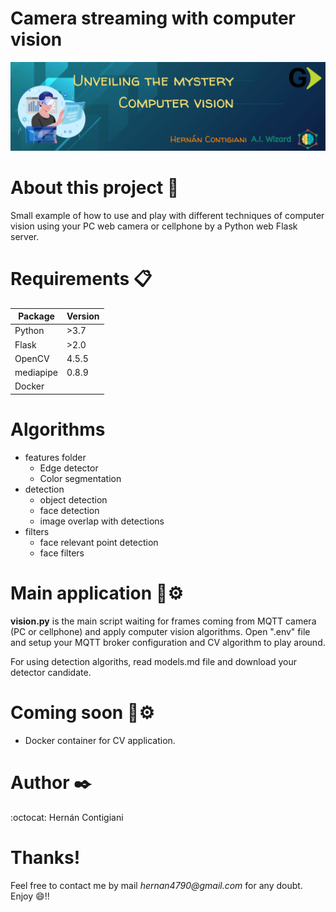 # Camera streaming with computer vision
![banner](images/hc_computer_vision.png)

# About this project 🚀
Small example of how to use and play with different techniques of computer vision using your PC web camera or cellphone by a Python web Flask server.

# Requirements 📋
| Package     | Version |
| ----------- | ------- |
| Python      | >3.7    |
| Flask       | >2.0    |
| OpenCV      | 4.5.5   |
| mediapipe   | 0.8.9   |
| Docker      |         |

# Algorithms 
- features folder
    - Edge detector
    - Color segmentation
- detection
    - object detection
    - face detection
    - image overlap with detections
- filters
    - face relevant point detection
    - face filters

# Main application 🔧⚙️
__vision.py__ is the main script waiting for frames coming from MQTT camera (PC or cellphone) and apply computer vision algorithms. Open ".env" file and setup your MQTT broker configuration and CV algorithm to play around.

For using detection algoriths, read models.md file and download your detector candidate.

# Coming soon 🔧⚙️
- Docker container for CV application.

# Author ✒️
:octocat: Hernán Contigiani 

# Thanks!
Feel free to contact me by mail _hernan4790@gmail.com_ for any doubt.\
Enjoy :smile:!!
